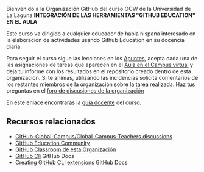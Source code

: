 Bienvenido a la Organización GitHub del curso OCW de la Universidad de La Laguna **INTEGRACIÓN DE LAS HERRAMIENTAS "GITHUB EDUCATION" EN EL AULA** 


Este curso va dirigido a cualquier educador de habla hispana interesado en la elaboración de actividades usando Github Education en su docencia diaria.

Para seguir el curso sigue las lecciones en los [Apuntes](https://ull-ocw-github-education.github.io/), acepta cada una de las asignaciones de tareas que aparecen en el [Aula en el Campus virtual](https://campusvirtual.ull.es/ocw/course/view.php?id=136) y deja tu informe con los resultados en el repositorio creado dentro de esta organización. Si te animas, utilizando las incidencias solicita comentarios de los restantes miembros de la organización sobre la tarea realizada.
Haz tus preguntas en el [foro de discusiones de la organización]()

En este enlace encontrarás la [guía docente](https://ull-ocw-github-education.github.io/assets/pdfs/anexo_2_guia_docente_rellena_v3.pdf) del curso.

## Recursos relacionados

* [GitHub-Global-Campus/Global-Campus-Teachers discussions](https://github.com/GitHub-Global-Campus/Global-Campus-Teachers/discussions)
* [GitHub Education Community](https://education.github.community/)
* [GitHub Classroom de esta Organización](https://classroom.github.com/classrooms/109737506-ull-ocw-github-education)
* [GitHub Cli](https://docs.github.com/en/github-cli) GitHub Docs
* [Creating GitHub CLI extensions](https://docs.github.com/en/github-cli/github-cli/creating-github-cli-extensions) GitHub Docs
